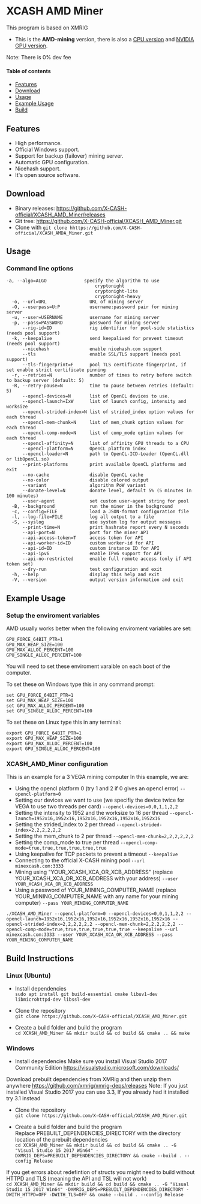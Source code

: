 # XCASH AMD Miner

This program is based on XMRIG
* This is the **AMD-mining** version, there is also a [CPU version](https://github.com/X-CASH-official/XCASH_CPU_Miner) and [NVIDIA GPU version](https://github.com/X-CASH-official/XCASH_NVIDIA_Miner).

Note: There is 0% dev fee

#### Table of contents
* [Features](#features)
* [Download](#download)
* [Usage](#usage)
* [Example Usage](#example-usage)
* [Build](#build-instructions)

## Features
* High performance.
* Official Windows support.
* Support for backup (failover) mining server.
* Automatic GPU configuration.
* Nicehash support.
* It's open source software.

## Download
* Binary releases: https://github.com/X-CASH-official/XCASH_AMD_Miner/releases
* Git tree: https://github.com/X-CASH-official/XCASH_AMD_Miner.git
* Clone with `git clone hhttps://github.com/X-CASH-official/XCASH_AMDA_Miner.git`


## Usage

### Command line options
```
-a, --algo=ALGO              specify the algorithm to use
                                 cryptonight
                                 cryptonight-lite
                                 cryptonight-heavy
  -o, --url=URL                URL of mining server
  -O, --userpass=U:P           username:password pair for mining server
  -u, --user=USERNAME          username for mining server
  -p, --pass=PASSWORD          password for mining server
      --rig-id=ID              rig identifier for pool-side statistics (needs pool support)
  -k, --keepalive              send keepalived for prevent timeout (needs pool support)
      --nicehash               enable nicehash.com support
      --tls                    enable SSL/TLS support (needs pool support)
      --tls-fingerprint=F      pool TLS certificate fingerprint, if set enable strict certificate pinning
  -r, --retries=N              number of times to retry before switch to backup server (default: 5)
  -R, --retry-pause=N          time to pause between retries (default: 5)
      --opencl-devices=N       list of OpenCL devices to use.
      --opencl-launch=IxW      list of launch config, intensity and worksize
      --opencl-strided-index=N list of strided_index option values for each thread
      --opencl-mem-chunk=N     list of mem_chunk option values for each thread
      --opencl-comp-mode=N     list of comp_mode option values for each thread
      --opencl-affinity=N      list of affinity GPU threads to a CPU
      --opencl-platform=N      OpenCL platform index
      --opencl-loader=N        path to OpenCL-ICD-Loader (OpenCL.dll or libOpenCL.so)
      --print-platforms        print available OpenCL platforms and exit
      --no-cache               disable OpenCL cache
      --no-color               disable colored output
      --variant                algorithm PoW variant
      --donate-level=N         donate level, default 5% (5 minutes in 100 minutes)
      --user-agent             set custom user-agent string for pool
  -B, --background             run the miner in the background
  -c, --config=FILE            load a JSON-format configuration file
  -l, --log-file=FILE          log all output to a file
  -S, --syslog                 use system log for output messages
      --print-time=N           print hashrate report every N seconds
      --api-port=N             port for the miner API
      --api-access-token=T     access token for API
      --api-worker-id=ID       custom worker-id for API
      --api-id=ID              custom instance ID for API
      --api-ipv6               enable IPv6 support for API
      --api-no-restricted      enable full remote access (only if API token set)
      --dry-run                test configuration and exit
  -h, --help                   display this help and exit
  -V, --version                output version information and exit
```

## Example Usage
### Setup the enviroment variables

AMD usually works better when the following enviroment variables are set:  
```
GPU_FORCE_64BIT_PTR=1
GPU_MAX_HEAP_SIZE=100
GPU_MAX_ALLOC_PERCENT=100
GPU_SINGLE_ALLOC_PERCENT=100
```

You will need to set these enviroment varaible on each boot of the computer.

To set these on Windows type this in any command prompt:  
```
set GPU_FORCE_64BIT_PTR=1
set GPU_MAX_HEAP_SIZE=100
set GPU_MAX_ALLOC_PERCENT=100
set GPU_SINGLE_ALLOC_PERCENT=100
```

To set these on Linux type this in any terminal:  
```
export GPU_FORCE_64BIT_PTR=1
export GPU_MAX_HEAP_SIZE=100
export GPU_MAX_ALLOC_PERCENT=100
export GPU_SINGLE_ALLOC_PERCENT=100
```

### XCASH_AMD_Miner configuration
This is an example for a 3 VEGA mining computer
In this example, we are:
* Using the opencl platform 0 (try 1 and 2 if 0 gives an opencl error) `--opencl-platform=0`
* Setting our devices we want to use (we specifiy the device twice for VEGA to use two threads per card) `--opencl-devices=0,0,1,1,2,2`
* Setting the intensity to 1952 and the worksize to 16 per thread `--opencl-launch=1952x16,1952x16,1952x16,1952x16,1952x16,1952x16`
* Setting the strided_index to 2 per thread `--opencl-strided-index=2,2,2,2,2,2`
* Setting the mem_chunk to 2 per thread `--opencl-mem-chunk=2,2,2,2,2,2`
* Setting the comp_mode to true per thread `--opencl-comp-mode=true,true,true,true,true,true`
* Using keepalive for TCP packets to prevent a timeout `--keepalive`
* Connecting to the official X-CASH mining pool `--url minexcash.com:3333`
* Mining using "YOUR_XCASH_XCA_OR_XCB_ADDRESS" (replace YOUR_XCASH_XCA_OR_XCB_ADDRESS with your address) `--user YOUR_XCASH_XCA_OR_XCB_ADDRESS`
* Using a password of YOUR_MINING_COMPUTER_NAME (replace YOUR_MINING_COMPUTER_NAME with any name for your mining computer) `--pass YOUR_MINING_COMPUTER_NAME`  

`./XCASH_AMD_Miner --opencl-platform=0 --opencl-devices=0,0,1,1,2,2 --opencl-launch=1952x16,1952x16,1952x16,1952x16,1952x16,1952x16 --opencl-strided-index=2,2,2,2,2,2 --opencl-mem-chunk=2,2,2,2,2,2 --opencl-comp-mode=true,true,true,true,true,true --keepalive --url minexcash.com:3333 --user YOUR_XCASH_XCA_OR_XCB_ADDRESS --pass YOUR_MINING_COMPUTER_NAME`  

## Build Instructions

### Linux (Ubuntu)
* Install dependencies  
`sudo apt install git build-essential cmake libuv1-dev libmicrohttpd-dev libssl-dev`

* Clone the repository  
`git clone https://github.com/X-CASH-official/XCASH_AMD_Miner.git`

* Create a build folder and build the program  
`cd XCASH_AMD_Miner && mkdir build && cd build && cmake .. && make`

### Windows
* Install dependencies
Make sure you install Visual Studio 2017 Community Edition
https://visualstudio.microsoft.com/downloads/

Download prebuilt dependencies from XMRig and then unzip them anywhere
https://github.com/xmrig/xmrig-deps/releases
Note: If you just installed Visual Studio 2017 you can use 3.3, If you already had it installed try 3.1 instead

* Clone the repository   
`git clone https://github.com/X-CASH-official/XCASH_AMD_Miner.git`

* Create a build folder and build the program  
Replace PREBUILT_DEPENDENCIES_DIRECTORY with the directory location of the prebuilt dependencies  
`cd XCASH_AMD_Miner && mkdir build && cd build && cmake .. -G "Visual Studio 15 2017 Win64" -DXMRIG_DEPS=PREBUILT_DEPENDENCIES_DIRECTORY && cmake --build . --config Release`

If you get errors about redefintion of structs you might need to build without HTTPD and TLS (meaning the API and TSL will not work)  
`cd XCASH_AMD_Miner && mkdir build && cd build && cmake .. -G "Visual Studio 15 2017 Win64" -DXMRIG_DEPS=PREBUILT_DEPENDENCIES_DIRECTORY -DWITH_HTTPD=OFF -DWITH_TLS=OFF && cmake --build . --config Release`
